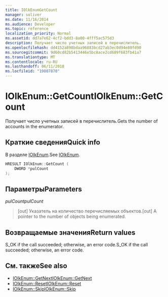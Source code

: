 ```yaml
---
title: IOlkEnumGetCount
manager: soliver
ms.date: 11/16/2014
ms.audience: Developer
ms.topic: reference
localization_priority: Normal
ms.assetid: dd7a7e62-4cf2-bdd3-8a00-4fff5ac575d3
description: Получает число учетных записей в перечислитель.
ms.openlocfilehash: dd4152a898bdaa96883bcd27ab3ec0d94e80fd90
ms.sourcegitcommit: 9d60cd82b5413446e5bc8ace2cd689f683fb41a7
ms.translationtype: MT
ms.contentlocale: ru-RU
ms.lasthandoff: 06/11/2018
ms.locfileid: "19807870"
---
```

# <a name="iolkenumgetcount"></a><span data-ttu-id="a9349-103">IOlkEnum::GetCount</span><span class="sxs-lookup"><span data-stu-id="a9349-103">IOlkEnum::GetCount</span></span>

<span data-ttu-id="a9349-104">Получает число учетных записей в перечислитель.</span><span class="sxs-lookup"><span data-stu-id="a9349-104">Gets the number of accounts in the enumerator.</span></span>
  
## <a name="quick-info"></a><span data-ttu-id="a9349-105">Краткие сведения</span><span class="sxs-lookup"><span data-stu-id="a9349-105">Quick info</span></span>

<span data-ttu-id="a9349-106">В разделе [IOlkEnum](iolkenum.md).</span><span class="sxs-lookup"><span data-stu-id="a9349-106">See [IOlkEnum](iolkenum.md).</span></span>
  
```cpp
HRESULT IOlkEnum::GetCount ( 
    DWORD *pulCount 
);

```

## <a name="parameters"></a><span data-ttu-id="a9349-107">Параметры</span><span class="sxs-lookup"><span data-stu-id="a9349-107">Parameters</span></span>

<span data-ttu-id="a9349-108">_pulCount_</span><span class="sxs-lookup"><span data-stu-id="a9349-108">_pulCount_</span></span>
  
> <span data-ttu-id="a9349-109">[out] Указатель на количество перечисляемых объектов.</span><span class="sxs-lookup"><span data-stu-id="a9349-109">[out] A pointer to the number of objects being enumerated.</span></span>
    
## <a name="return-values"></a><span data-ttu-id="a9349-110">Возвращаемые значения</span><span class="sxs-lookup"><span data-stu-id="a9349-110">Return values</span></span>

<span data-ttu-id="a9349-111">S_OK if the call succeeded; otherwise, an error code.</span><span class="sxs-lookup"><span data-stu-id="a9349-111">S_OK if the call succeeded; otherwise, an error code.</span></span>
  
## <a name="see-also"></a><span data-ttu-id="a9349-112">См. также</span><span class="sxs-lookup"><span data-stu-id="a9349-112">See also</span></span>

- [<span data-ttu-id="a9349-113">IOlkEnum::GetNext</span><span class="sxs-lookup"><span data-stu-id="a9349-113">IOlkEnum::GetNext</span></span>](iolkenum-getnext.md)  
- [<span data-ttu-id="a9349-114">IOlkEnum::Reset</span><span class="sxs-lookup"><span data-stu-id="a9349-114">IOlkEnum::Reset</span></span>](iolkenum-reset.md) 
- [<span data-ttu-id="a9349-115">IOlkEnum::Skip</span><span class="sxs-lookup"><span data-stu-id="a9349-115">IOlkEnum::Skip</span></span>](iolkenum-skip.md)


